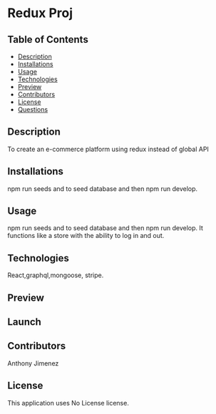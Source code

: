 # Redux Proj
  ## Table of Contents
  - [Description](#Description)
  - [Installations](#Installations)
  - [Usage](#Usage)
  - [Technologies](#Technologies)
  - [Preview](#Preview)
  - [Contributors](#Contributors)
  - [License](#License)
  - [Questions](#Questions)
  ## Description
  To create an e-commerce platform using redux instead of global API
  
  ## Installations
  npm run seeds and to seed database and then npm run develop.

  ## Usage
  npm run seeds and to seed database and then npm run develop. It functions like a store with the ability to log in and out.

  ## Technologies
  React,graphql,mongoose, stripe.

  ## Preview
  

  ## Launch

  ## Contributors
  Anthony Jimenez

  ## License
  This application uses No License license. 
  </br>
